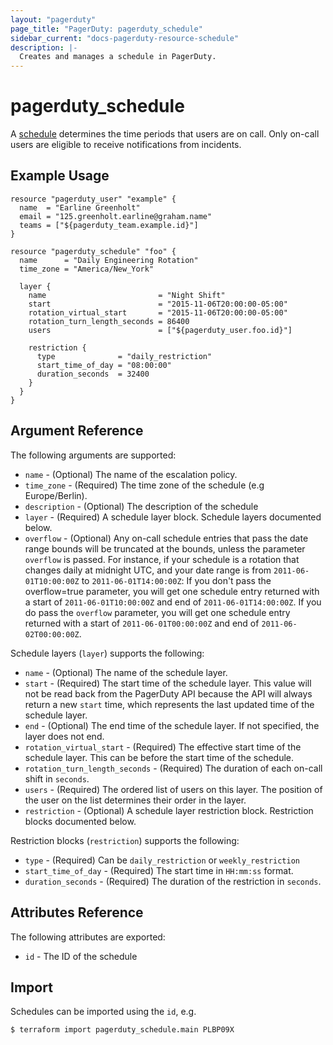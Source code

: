 ```yaml
---
layout: "pagerduty"
page_title: "PagerDuty: pagerduty_schedule"
sidebar_current: "docs-pagerduty-resource-schedule"
description: |-
  Creates and manages a schedule in PagerDuty.
---
```


# pagerduty\_schedule

A [schedule](https://v2.developer.pagerduty.com/v2/page/api-reference#!/Schedules/get_schedules) determines the time periods that users are on call. Only on-call users are eligible to receive notifications from incidents.


## Example Usage

```hcl
resource "pagerduty_user" "example" {
  name  = "Earline Greenholt"
  email = "125.greenholt.earline@graham.name"
  teams = ["${pagerduty_team.example.id}"]
}

resource "pagerduty_schedule" "foo" {
  name      = "Daily Engineering Rotation"
  time_zone = "America/New_York"

  layer {
    name                         = "Night Shift"
    start                        = "2015-11-06T20:00:00-05:00"
    rotation_virtual_start       = "2015-11-06T20:00:00-05:00"
    rotation_turn_length_seconds = 86400
    users                        = ["${pagerduty_user.foo.id}"]

    restriction {
      type              = "daily_restriction"
      start_time_of_day = "08:00:00"
      duration_seconds  = 32400
    }
  }
}
```

## Argument Reference

The following arguments are supported:

* `name` - (Optional) The name of the escalation policy.
* `time_zone` - (Required) The time zone of the schedule (e.g Europe/Berlin).
* `description` - (Optional) The description of the schedule
* `layer` - (Required) A schedule layer block. Schedule layers documented below.
* `overflow` - (Optional) Any on-call schedule entries that pass the date range bounds will be truncated at the bounds, unless the parameter `overflow` is passed. For instance, if your schedule is a rotation that changes daily at midnight UTC, and your date range is from `2011-06-01T10:00:00Z` to `2011-06-01T14:00:00Z`:
If you don't pass the overflow=true parameter, you will get one schedule entry returned with a start of `2011-06-01T10:00:00Z` and end of `2011-06-01T14:00:00Z`.
If you do pass the `overflow` parameter, you will get one schedule entry returned with a start of `2011-06-01T00:00:00Z` and end of `2011-06-02T00:00:00Z`.


Schedule layers (`layer`) supports the following:

* `name` - (Optional) The name of the schedule layer.
* `start` - (Required) The start time of the schedule layer. This value will not be read back from the PagerDuty API because the API will always return a new `start` time, which represents the last updated time of the schedule layer.
* `end` - (Optional) The end time of the schedule layer. If not specified, the layer does not end.
* `rotation_virtual_start` - (Required) The effective start time of the schedule layer. This can be before the start time of the schedule.
* `rotation_turn_length_seconds` - (Required) The duration of each on-call shift in `seconds`.
* `users` - (Required) The ordered list of users on this layer. The position of the user on the list determines their order in the layer.
* `restriction` - (Optional) A schedule layer restriction block. Restriction blocks documented below.


Restriction blocks (`restriction`) supports the following:

* `type` - (Required) Can be `daily_restriction` or `weekly_restriction`
* `start_time_of_day` - (Required) The start time in `HH:mm:ss` format.
* `duration_seconds` - (Required) The duration of the restriction in `seconds`.

## Attributes Reference

The following attributes are exported:

  * `id` - The ID of the schedule

## Import

Schedules can be imported using the `id`, e.g.

```
$ terraform import pagerduty_schedule.main PLBP09X
```
